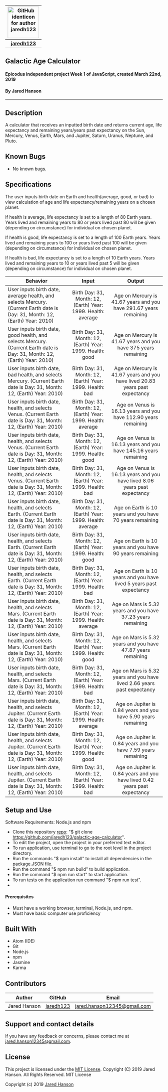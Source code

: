 |<img src="https://github.com/identicons/jaredh123.png" width=100 alt="GitHub identicon for author jaredh123">|
|:-----:|
| [**jaredh123**](https://github.com/jaredh123 ) |

##  **Galactic Age Calculator**

#### Epicodus independent project Week 1 of JavaScript, created March 22nd, 2019
#### By Jared Hanson

----------

## Description

A calculator that receives an inputted birth date and returns current age, life expectancy and remaining years/years past expectancy on the Sun, Mercury, Venus, Earth, Mars, and Jupiter, Saturn, Uranus, Neptune, and Pluto.

## Known Bugs

* No known bugs.

## Specifications
The user inputs birth date on Earth and health(average, good, or bad) to view calculation of age and life expectancy/remaining years on a chosen planet.

If health is average, life expectancy is set to a length of 80 Earth years. Years lived and remaining years to 80 or years lived past 80 will be given (depending on circumstance) for individual on chosen planet.

If health is good, life expectancy is set to a length of 100 Earth years. Years lived and remaining years to 100 or years lived past 100 will be given (depending on circumstance) for individual on chosen planet.

If health is bad, life expectancy is set to a length of 10 Earth years. Years lived and remaining years to 10 or years lived past 5 will be given (depending on circumstance) for individual on chosen planet.


| Behavior | Input | Output |
|----------|:-----:|:------:|
| User inputs birth date, average health, and selects Mercury. (Current Earth date is Day: 31, Month: 12, (Earth) Year: 2010) | Birth Day: 31, Month: 12, (Earth) Year: 1999. Health: average | Age on Mercury is 41.67 years and you have 291.67 years remaining |
| User inputs birth date, good health, and selects Mercury. (Current Earth date is Day: 31, Month: 12, (Earth) Year: 2010) | Birth Day: 31, Month: 12, (Earth) Year: 1999. Health: good | Age on Mercury is 41.67 years and you have 375 years remaining |
| User inputs birth date, bad health, and selects Mercury. (Current Earth date is Day: 31, Month: 12, (Earth) Year: 2010) | Birth Day: 31, Month: 12, (Earth) Year: 1999. Health: bad | Age on Mercury is 41.67 years and you have lived 20.83 years past expectancy |
| User inputs birth date, health, and selects Venus. (Current Earth date is Day: 31, Month: 12, (Earth) Year: 2010) | Birth Day: 31, Month: 12, (Earth) Year: 1999. Health: average | Age on Venus is 16.13 years and you have 112.90 years remaining |
| User inputs birth date, health, and selects Venus. (Current Earth date is Day: 31, Month: 12, (Earth) Year: 2010) | Birth Day: 31, Month: 12, (Earth) Year: 1999. Health: good | Age on Venus is 16.13 years and you have 145.16 years remaining |
| User inputs birth date, health, and selects Venus. (Current Earth date is Day: 31, Month: 12, (Earth) Year: 2010) | Birth Day: 31, Month: 12, (Earth) Year: 1999. Health: bad | Age on Venus is 16.13 years and you have lived 8.06 years past expectancy |
| User inputs birth date, health, and selects Earth. (Current Earth date is Day: 31, Month: 12, (Earth) Year: 2010) | Birth Day: 31, Month: 12, (Earth) Year: 1999. Health: average | Age on Earth is 10 years and you have 70 years remaining |
| User inputs birth date, health, and selects Earth. (Current Earth date is Day: 31, Month: 12, (Earth) Year: 2010) | Birth Day: 31, Month: 12, (Earth) Year: 1999. Health: good | Age on Earth is 10 years and you have 90 years remaining |
| User inputs birth date, health, and selects Earth. (Current Earth date is Day: 31, Month: 12, (Earth) Year: 2010) | Birth Day: 31, Month: 12, (Earth) Year: 1999. Health: bad | Age on Earth is 10 years and you have lived 5 years past expectancy |
| User inputs birth date, health, and selects Mars. (Current Earth date is Day: 31, Month: 12, (Earth) Year: 2010) | Birth Day: 31, Month: 12, (Earth) Year: 1999. Health: average | Age on Mars is 5.32 years and you have 37.23 years remaining |
| User inputs birth date, health, and selects Mars. (Current Earth date is Day: 31, Month: 12, (Earth) Year: 2010) | Birth Day: 31, Month: 12, (Earth) Year: 1999. Health: good | Age on Mars is 5.32 years and you have 47.87 years remaining |
| User inputs birth date, health, and selects Mars. (Current Earth date is Day: 31, Month: 12, (Earth) Year: 2010) | Birth Day: 31, Month: 12, (Earth) Year: 1999. Health: bad | Age on Mars is 5.32 years and you have lived 2.66 years past expectancy |
| User inputs birth date, health, and selects Jupiter. (Current Earth date is Day: 31, Month: 12, (Earth) Year: 2010) | Birth Day: 31, Month: 12, (Earth) Year: 1999. Health: average | Age on Jupiter is 0.84 years and you have 5.90 years remaining |
| User inputs birth date, health, and selects Jupiter. (Current Earth date is Day: 31, Month: 12, (Earth) Year: 2010) | Birth Day: 31, Month: 12, (Earth) Year: 1999. Health: good | Age on Jupiter is 0.84 years and you have 7.59 years remaining |
| User inputs birth date, health, and selects Jupiter. (Current Earth date is Day: 31, Month: 12, (Earth) Year: 2010) | Birth Day: 31, Month: 12, (Earth) Year: 1999. Health: bad | Age on Jupiter is 0.84 years and you have lived 0.42 years past expectancy |

## Setup and Use
Software Requirements: Node.js and npm

* Clone this repository [repo](https://github.com/jaredh123/galactic-age-calculator): "$ git clone https://github.com/jaredh123/galactic-age-calculator".
* To edit the project, open the project in your preferred text editor.
* To run application, use terminal to go to the root level in the project directory.
* Run the commands "$ npm install" to install all dependencies in the package.JSON file.
* Run the command "$ npm run build" to build application.
* Run the command "$ npm run start" to start application.
* To run tests on the application run command "$ npm run test".
*

#### Prerequisites
* Must have a working browser, terminal, Node.js, and npm.
* Must have basic computer use proficiency

## Built With

* Atom (IDE)
* Git
* Node.js
* npm
* Jasmine
* Karma

## Contributors

| Author | GitHub | Email |
|--------|:------:|:-----:|
| Jared Hanson | [jaredh123](https://github.com/jaredh123) | [jared.hanson12345@gmail.com](mailto:jared.hanson12345@gmail.com) |

## Support and contact details

If you have any feedback or concerns, please contact me at [jared.hanson12345@gmail.com](mailto:jared.hanson12345@gmail.com).

## License

This project is licensed under the [MIT License](https://opensource.org/licenses/MIT). Copyright (C) 2019 Jared Hanson. All Rights Reserved. MIT License

Copyright (c) 2019 [Jared Hanson](https://github.com/jaredh123)
